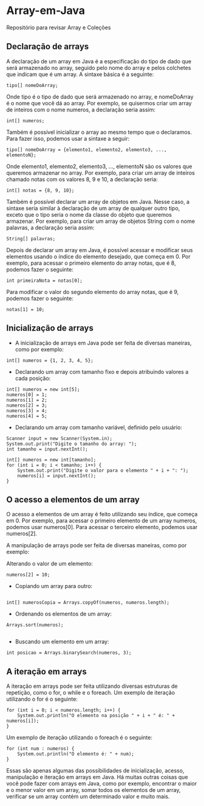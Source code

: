 # Array-em-Java
Repositório para revisar Array e Coleções 
## Declaração de arrays
A declaração de um array em Java é a especificação do tipo de dado que será armazenado no array, seguido pelo nome do array e pelos colchetes que indicam que é um array. A sintaxe básica é a seguinte:
```
tipo[] nomeDoArray;
```
Onde tipo é o tipo de dado que será armazenado no array, e nomeDoArray é o nome que você dá ao array. Por exemplo, se quisermos criar um array de inteiros com o nome numeros, a declaração seria assim:
```
int[] numeros;
```
Também é possível inicializar o array ao mesmo tempo que o declaramos. Para fazer isso, podemos usar a sintaxe a seguir:
```
tipo[] nomeDoArray = {elemento1, elemento2, elemento3, ..., elementoN};
```
Onde elemento1, elemento2, elemento3, ..., elementoN são os valores que queremos armazenar no array. Por exemplo, para criar um array de inteiros chamado notas com os valores 8, 9 e 10, a declaração seria:
```
int[] notas = {8, 9, 10};

```
Também é possível declarar um array de objetos em Java. Nesse caso, a sintaxe seria similar à declaração de um array de qualquer outro tipo, exceto que o tipo seria o nome da classe do objeto que queremos armazenar. Por exemplo, para criar um array de objetos String com o nome palavras, a declaração seria assim:
```
String[] palavras;
```
Depois de declarar um array em Java, é possível acessar e modificar seus elementos usando o índice do elemento desejado, que começa em 0. Por exemplo, para acessar o primeiro elemento do array notas, que é 8, podemos fazer o seguinte:
```
int primeiraNota = notas[0];
```
Para modificar o valor do segundo elemento do array notas, que é 9, podemos fazer o seguinte:
```
notas[1] = 10;
```
## Inicialização de arrays

- A inicialização de arrays em Java pode ser feita de diversas maneiras, como por exemplo:
```
int[] numeros = {1, 2, 3, 4, 5};
```
- Declarando um array com tamanho fixo e depois atribuindo valores a cada posição:
```
int[] numeros = new int[5];
numeros[0] = 1;
numeros[1] = 2;
numeros[2] = 3;
numeros[3] = 4;
numeros[4] = 5;
```
- Declarando um array com tamanho variável, definido pelo usuário:
```
Scanner input = new Scanner(System.in);
System.out.print("Digite o tamanho do array: ");
int tamanho = input.nextInt();

int[] numeros = new int[tamanho];
for (int i = 0; i < tamanho; i++) {
    System.out.print("Digite o valor para o elemento " + i + ": ");
    numeros[i] = input.nextInt();
}
```
## O acesso a elementos de um array

O acesso a elementos de um array é feito utilizando seu índice, que começa em 0. Por exemplo, para acessar o primeiro elemento de um array numeros, podemos usar numeros[0]. Para acessar o terceiro elemento, podemos usar numeros[2].

A manipulação de arrays pode ser feita de diversas maneiras, como por exemplo:

Alterando o valor de um elemento:

```
numeros[2] = 10;
```
- Copiando um array para outro:
```

int[] numerosCopia = Arrays.copyOf(numeros, numeros.length);
```
- Ordenando os elementos de um array:
```
Arrays.sort(numeros);


```
- Buscando um elemento em um array:
```
int posicao = Arrays.binarySearch(numeros, 3);
```
## A iteração em arrays 
A iteração em arrays pode ser feita utilizando diversas estruturas de repetição, como o for, o while e o foreach. Um exemplo de iteração utilizando o for é o seguinte:
```
for (int i = 0; i < numeros.length; i++) {
    System.out.println("O elemento na posição " + i + " é: " + numeros[i]);
}
```
Um exemplo de iteração utilizando o foreach é o seguinte:
```
for (int num : numeros) {
    System.out.println("O elemento é: " + num);
}
```
Essas são apenas algumas das possibilidades de inicialização, acesso, manipulação e iteração em arrays em Java. Há muitas outras coisas que você pode fazer com arrays em Java, como por exemplo, encontrar o maior e o menor valor em um array, somar todos os elementos de um array, verificar se um array contém um determinado valor e muito mais.

